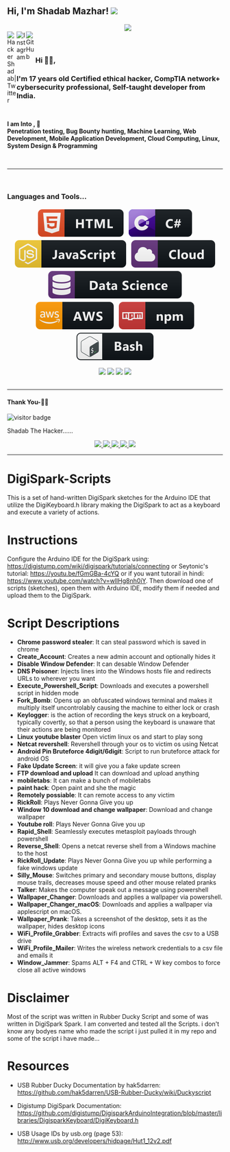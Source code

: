 <h2>Hi, I'm Shadab Mazhar! <img src="https://media.giphy.com/media/12oufCB0MyZ1Go/giphy.gif" width="50"></h2>
<img align='right' src="https://media.giphy.com/media/M9gbBd9nbDrOTu1Mqx/giphy.gif" width="230">
<br/>
<a href="https://twitter.com">
  <img align="left" alt="HackerShadab| Twitter" width="22px" src="https://cdn.jsdelivr.net/npm/simple-icons@v3/icons/twitter.svg" />
</a>
<a href="https://www.instagram.com/iam__s__king/">
  <img align="left" alt="Instagram" width="22px" src="https://cdn.jsdelivr.net/npm/simple-icons@v3/icons/instagram.svg" />
</a>
<a href="https://github.com/hackyshadab">
  <img align="left" alt="GitHub" width="22px" src="https://cdn.jsdelivr.net/npm/simple-icons@3.5.0/icons/github.svg" />
</a>
<br/>
<br/>

### Hi 🙋‍♂️,
### I'm 17 years old Certified ethical hacker, CompTIA network+ cybersecurity professional, Self-taught developer from India.

<br/>


**I am Into , 🙏**
<br/>
**Penetration testing, Bug Bounty hunting, Machine Learning, Web Development, Mobile Application Development, Cloud Computing, Linux, System Design & Programming**


<br />

*************

<br />

### Languages and Tools...

<p align="center">
 <img src="https://raw.githubusercontent.com/8bithemant/8bithemant/master/svg/dev/languages/html.svg" alt="Twitter" style="vertical-align:top; margin:4px"> <img src="https://raw.githubusercontent.com/8bithemant/8bithemant/master/svg/dev/languages/csharp.svg"alt="Twitter" style="vertical-align:top; margin:4px"> <img src="https://raw.githubusercontent.com/8bithemant/8bithemant/master/svg/dev/languages/js.svg" alt="Twitter" style="vertical-align:top; margin:4px"> <img src="https://raw.githubusercontent.com/8bithemant/8bithemant/master/svg/dev/misc/cloud.svg" alt="Twitter" style="vertical-align:top; margin:4px"> <img src="https://raw.githubusercontent.com/8bithemant/8bithemant/master/svg/dev/misc/datascience.svg" alt="Twitter" style="vertical-align:top; margin:4px"> <img src="https://raw.githubusercontent.com/8bithemant/8bithemant/master/svg/dev/services/aws.svg" alt="Twitter" style="vertical-align:top; margin:4px"> <img src="https://raw.githubusercontent.com/8bithemant/8bithemant/master/svg/dev/services/npm.svg" alt="Twitter" style="vertical-align:top; margin:4px"> <img src="https://raw.githubusercontent.com/8bithemant/8bithemant/master/svg/dev/tools/bash.svg" alt="Twitter" style="vertical-align:top; margin:4px">
 </p>
 <p align="center">
 <code><a href="https://www.python.org/" target="_blank"><img height="50" src="https://www.vectorlogo.zone/logos/python/python-ar21.svg"></a></code>
<code><a href="https://www.linux.org/" target="_blank"><img height="50" src="https://www.vectorlogo.zone/logos/linux/linux-ar21.svg"></a></code>
<code><a href="https://reactjs.org/" target="_blank"><img height="50" src="https://www.vectorlogo.zone/logos/reactjs/reactjs-ar21.svg"></a></code>
<code><a href="https://www.docker.com/" target="_blank"><img height="50" src="https://www.vectorlogo.zone/logos/docker/docker-official.svg"></a></code>
<br/><br/>
</p>

***********************************

#### Thank You-🙏🏼

<p>
<img src="https://visitor-badge.laobi.icu/badge?page_id=HackerWaSi" alt="visitor badge"/>
</p>


Shadab The Hacker......
                
<p align="center"> 
  <a href="https://github.com/evildevill/Devil/releases">
    <img src="https://img.shields.io/badge/release-v1.0.0-blue">
  </a>
  <a href="https://wikipedia.org/wiki/Shell_script">
    <img src="https://img.shields.io/badge/language-DigiSpark-green.svg">
 </a>
  <a href="https://github.com/evildevill/Devil">
      <img src="https://img.shields.io/badge/issue-0%20open-green">
  </a>
  <a href="https://github.com/hackyshadab/">
      <img src="https://img.shields.io/badge/wiki-Shadab-lightgrey">
 </a>
  <a href="https://www.instagram.com/iam__s__king/">
    <img src="https://img.shields.io/badge/Instagram-Shadab-blue.svg">
 </a>
</p>

***


# DigiSpark-Scripts
This is a set of hand-written DigiSpark sketches for the Arduino IDE that utilize the DigiKeyboard.h library making the DigiSpark to act as a keyboard and execute a variety of actions. 

# Instructions
Configure the Arduino IDE for the DigiSpark using: https://digistump.com/wiki/digispark/tutorials/connecting or Seytonic's tutorial: https://youtu.be/fGmGBa-4cYQ or if you want tutorail in hindi: https://www.youtube.com/watch?v=wlIHg8nh0iY. Then download one of scripts (sketches), open them with Arduino IDE, modify them if needed and upload them to the DigiSpark.

# Script Descriptions

- **Chrome password stealer**: It can steal password which is saved in chrome
- **Create_Account**: Creates a new admin account and optionally hides it
- **Disable Window Defender**: It can desable Window Defender
- **DNS Poisoner**: Injects lines into the Windows hosts file and redirects URLs to wherever you want
- **Execute_Powershell_Script**: Downloads and executes a powershell script in hidden mode
- **Fork_Bomb**: Opens up an obfuscated windows terminal and makes it multiply itself uncontrolably causing the machine to either lock or crash
- **Keylogger**: is the action of recording the keys struck on a keyboard, typically covertly, so that a person using the keyboard is unaware that their actions are being monitored
- **Linux youtube blaster** Open victim linux os and start to play song
- **Netcat revershell**: Revershell through your os to victim os using Netcat
- **Android Pin Bruteforce 4digit/6digit**: Script to run bruteforce attack for android OS
- **Fake Update Screen**: it will give you a fake update screen
- **FTP download and upload** It can download and upload anything
- **mobiletabs**: It can make a bunch of mobiletabs
- **paint hack**: Open paint and she the magic 
- **Remotely possiable**: It can remote access to any victim
- **RickRoll**: Plays Never Gonna Give you up 
- **Window 10 download and change wallpaper**: Download and change wallpaper
- **Youtube roll**: Plays Never Gonna Give you up 
- **Rapid_Shell**: Seamlessly executes metasploit payloads through powershell
- **Reverse_Shell**: Opens a netcat reverse shell from a Windows machine to the host
- **RickRoll_Update**: Plays Never Gonna Give you up while performing a fake windows update
- **Silly_Mouse**: Switches primary and secondary mouse buttons, display mouse trails, decreases mouse speed and other mouse related pranks
- **Talker**: Makes the computer speak out a message using powershell
- **Wallpaper_Changer**: Downloads and applies a wallpaper via powershell.
- **Wallpaper_Changer_macOS**: Downloads and applies a wallpaper via applescript on macOS.
- **Wallpaper_Prank**: Takes a screenshot of the desktop, sets it as the wallpaper, hides desktop icons
- **WiFi_Profile_Grabber**: Extracts wifi profiles and saves the csv to a USB drive
- **WiFi_Profile_Mailer**: Writes the wireless network credentials to a csv file and emails it
- **Window_Jammer**: Spams ALT + F4 and CTRL + W key combos to force close all active windows

# Disclaimer
Most of the script was written in Rubber Ducky Script and some of was written in DigiSpark Spark. I am converted and tested all the Scripts. i don't know any bodyes name who made the script i just pulled it in my repo and some of the script i have made...


# Resources

- USB Rubber Ducky Documentation by hak5darren: https://github.com/hak5darren/USB-Rubber-Ducky/wiki/Duckyscript

- Digistump DigiSpark Documentation: https://github.com/digistump/DigisparkArduinoIntegration/blob/master/libraries/DigisparkKeyboard/DigiKeyboard.h

- USB Usage IDs by usb.org (page 53): http://www.usb.org/developers/hidpage/Hut1_12v2.pdf
